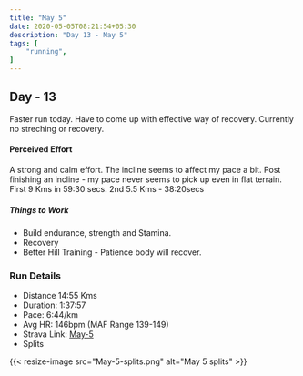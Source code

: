 ```yaml
---
title: "May 5"
date: 2020-05-05T08:21:54+05:30
description: "Day 13 - May 5"
tags: [
    "running",
]
---
```


## Day - 13

Faster run today. Have to come up with effective way of recovery. Currently no streching or recovery.

#### Perceived Effort

A strong and calm effort. The incline seems to affect my pace a bit. Post finishing an incline - my pace never seems to pick up even in flat terrain. First 9 Kms in 59:30 secs. 2nd 5.5 Kms - 38:20secs 

##### Things to Work

* Build endurance, strength and Stamina.
* Recovery
* Better Hill Training - Patience body will recover.

### Run Details
* Distance 14:55 Kms
* Duration: 1:37:57
* Pace: 6:44/km
* Avg HR: 146bpm (MAF Range 139-149)
* Strava Link: [May-5](https://www.strava.com/activities/3399547425/overview)
* Splits

{{< resize-image src="May-5-splits.png" alt="May 5 splits" >}}